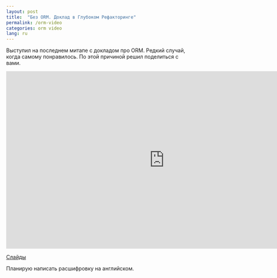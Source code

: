 ```yaml
---
layout: post
title:  "Без ORM. Доклад в Глубоком Рефакторинге"
permalink: /orm-video
categories: orm video
lang: ru
---
```


Выступил на последнем митапе с докладом про ORM. Редкий случай, когда самому
понравилось. По этой причиной решил поделиться с вами.

<iframe width="854" height="480" src="https://www.youtube.com/embed/qEfNez0Ht7s"
frameborder="0" gesture="media" allowfullscreen></iframe>

[Слайды](https://speakerdeck.com/deeprefactoring/biez-orm)

Планирую написать расшифровку на английском.
